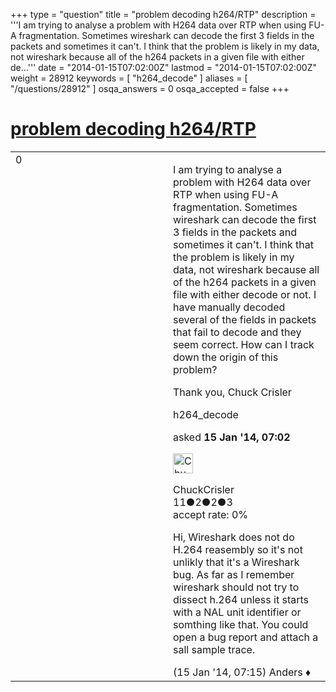 +++
type = "question"
title = "problem decoding h264/RTP"
description = '''I am trying to analyse a problem with H264 data over RTP when using FU-A fragmentation. Sometimes wireshark can decode the first 3 fields in the packets and sometimes it can&#x27;t. I think that the problem is likely in my data, not wireshark because all of the h264 packets in a given file with either de...'''
date = "2014-01-15T07:02:00Z"
lastmod = "2014-01-15T07:02:00Z"
weight = 28912
keywords = [ "h264_decode" ]
aliases = [ "/questions/28912" ]
osqa_answers = 0
osqa_accepted = false
+++

<div class="headNormal">

# [problem decoding h264/RTP](/questions/28912/problem-decoding-h264rtp)

</div>

<div id="main-body">

<div id="askform">

<table id="question-table" style="width:100%;"><colgroup><col style="width: 50%" /><col style="width: 50%" /></colgroup><tbody><tr class="odd"><td style="width: 30px; vertical-align: top"><div class="vote-buttons"><div id="post-28912-score" class="post-score" title="current number of votes">0</div><div id="favorite-count" class="favorite-count"></div></div></td><td><div id="item-right"><div class="question-body"><p>I am trying to analyse a problem with H264 data over RTP when using FU-A fragmentation. Sometimes wireshark can decode the first 3 fields in the packets and sometimes it can't. I think that the problem is likely in my data, not wireshark because all of the h264 packets in a given file with either decode or not. I have manually decoded several of the fields in packets that fail to decode and they seem correct. How can I track down the origin of this problem?</p><p>Thank you, Chuck Crisler</p></div><div id="question-tags" class="tags-container tags">h264_decode</div><div id="question-controls" class="post-controls"></div><div class="post-update-info-container"><div class="post-update-info post-update-info-user"><p>asked <strong>15 Jan '14, 07:02</strong></p><img src="https://secure.gravatar.com/avatar/92841c0f34c63e535d2d6eb7a212c9e1?s=32&amp;d=identicon&amp;r=g" class="gravatar" width="32" height="32" alt="ChuckCrisler&#39;s gravatar image" /><p>ChuckCrisler<br />
<span class="score" title="11 reputation points">11</span><span title="2 badges"><span class="badge1">●</span><span class="badgecount">2</span></span><span title="2 badges"><span class="silver">●</span><span class="badgecount">2</span></span><span title="3 badges"><span class="bronze">●</span><span class="badgecount">3</span></span><br />
<span class="accept_rate" title="Rate of the user&#39;s accepted answers">accept rate:</span> <span title="ChuckCrisler has no accepted answers">0%</span></p></div></div><div id="comments-container-28912" class="comments-container"><span id="28918"></span><div id="comment-28918" class="comment"><div id="post-28918-score" class="comment-score"></div><div class="comment-text"><p>Hi, Wireshark does not do H.264 reasembly so it's not unlikly that it's a Wireshark bug. As far as I remember wireshark should not try to dissect h.264 unless it starts with a NAL unit identifier or somthing like that. You could open a bug report and attach a sall sample trace.</p></div><div id="comment-28918-info" class="comment-info"><span class="comment-age">(15 Jan '14, 07:15)</span> Anders ♦</div></div></div><div id="comment-tools-28912" class="comment-tools"></div><div class="clear"></div><div id="comment-28912-form-container" class="comment-form-container"></div><div class="clear"></div></div></td></tr></tbody></table>

</div>

</div>

